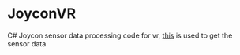 # JoyconVR

C# Joycon sensor data processing code for vr, [this](https://github.com/shadowninja108/SharpJoycon) is used to get the sensor data
